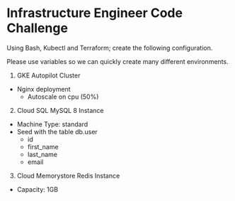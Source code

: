 # Infrastructure Engineer Code Challenge

Using Bash, Kubectl and Terraform; create the following configuration.

Please use variables so we can quickly create many different environments.

1. GKE Autopilot Cluster
  - Nginx deployment
     - Autoscale on cpu (50%)
2. Cloud SQL MySQL 8 Instance
  - Machine Type: standard
  - Seed with the table db.user
    - id
    - first_name
    - last_name
    - email
3. Cloud Memorystore Redis Instance
  - Capacity: 1GB